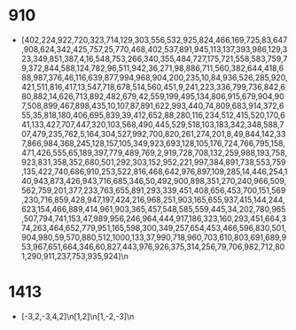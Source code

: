 # 910
- [402,224,922,720,323,714,129,303,556,532,925,824,466,169,725,83,647,908,624,342,425,757,25,770,468,402,537,891,945,113,137,393,986,129,323,349,851,387,4,16,548,753,266,340,355,484,727,175,721,558,583,759,79,372,844,588,124,782,96,511,942,36,271,98,886,711,560,382,644,418,688,987,376,46,116,639,877,994,968,904,200,235,10,84,936,526,285,920,421,511,816,417,13,547,718,678,514,560,451,9,241,223,336,799,736,842,680,882,14,626,713,892,482,679,42,559,199,495,134,806,915,679,904,907,508,899,467,898,435,10,107,87,891,622,993,440,74,809,683,914,372,655,35,818,180,406,695,839,39,412,652,88,280,116,234,512,415,520,170,641,133,427,707,447,320,103,568,490,445,529,518,103,183,342,348,588,707,479,235,762,5,164,304,527,992,700,820,261,274,201,8,49,844,142,337,866,984,368,245,128,157,105,349,923,693,128,105,176,724,766,795,158,471,426,555,65,189,397,779,489,769,2,919,728,708,132,259,988,193,758,923,831,358,352,680,501,292,303,152,952,221,997,384,891,738,553,759,135,422,740,686,910,253,522,816,468,642,976,897,109,285,14,446,254,140,943,873,426,943,716,685,346,50,492,900,898,351,270,240,966,509,562,759,201,377,233,763,655,891,293,339,451,408,656,453,700,151,569,230,716,859,428,947,197,424,216,968,251,903,165,655,937,415,144,244,623,154,466,889,414,961,903,365,457,548,585,559,445,34,202,780,965,507,794,741,153,47,989,956,246,964,444,917,186,323,160,293,451,664,374,263,464,652,779,951,165,598,300,349,257,654,453,466,596,830,501,904,980,59,570,880,512,1000,133,37,990,718,960,703,610,803,691,689,953,967,651,664,346,60,827,443,976,926,375,314,256,79,706,982,712,801,290,911,237,753,935,924]\n


# 1413
- [-3,2,-3,4,2]\n[1,2]\n[1,-2,-3]\n

